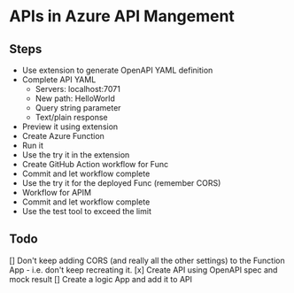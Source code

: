 # APIs in Azure API Mangement

## Steps

- Use extension to generate OpenAPI YAML definition
- Complete API YAML
  - Servers: localhost:7071
  - New path: HelloWorld
  - Query string parameter
  - Text/plain response
- Preview it using extension
- Create Azure Function
- Run it
- Use the try it in the extension
- Create GitHub Action workflow for Func
- Commit and let workflow complete
- Use the try it for the deployed Func (remember CORS)
- Workflow for APIM
- Commit and let workflow complete
- Use the test tool to exceed the limit

## Todo

[] Don't keep adding CORS (and really all the other settings) to the Function App - i.e. don't keep recreating it.
[x] Create API using OpenAPI spec and mock result
[] Create a logic App and add it to API
